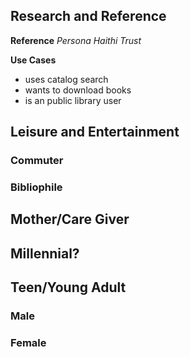 ## Research and Reference

**Reference** _Persona Haithi Trust_

**Use Cases**
* uses catalog search
* wants to download books
* is an public library user

## Leisure and Entertainment
### Commuter

### Bibliophile

## Mother/Care Giver

## Millennial?

## Teen/Young Adult

### Male

### Female





